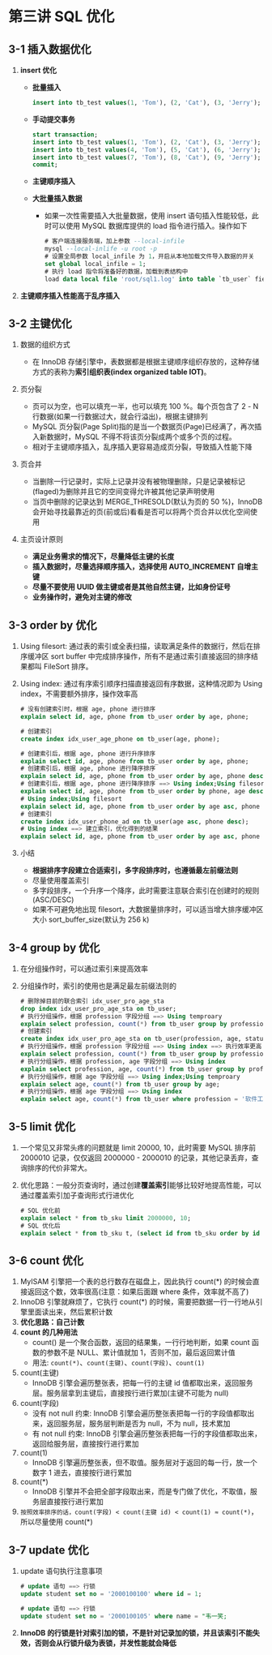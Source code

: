 # 第三讲 SQL 优化

## 3-1 插入数据优化

1. **insert 优化**

   - **批量插入**

     ```SQL
     insert into tb_test values(1, 'Tom'), (2, 'Cat'), (3, 'Jerry');
     ```

   - **手动提交事务**

     ```SQL
     start transaction;
     insert into tb_test values(1, 'Tom'), (2, 'Cat'), (3, 'Jerry');
     insert into tb_test values(4, 'Tom'), (5, 'Cat'), (6, 'Jerry');
     insert into tb_test values(7, 'Tom'), (8, 'Cat'), (9, 'Jerry');
     commit;
     ```

   - **主键顺序插入**

   - **大批量插入数据**

     - 如果一次性需要插入大批量数据，使用 insert 语句插入性能较低，此时可以使用 MySQL 数据库提供的 load 指令进行插入。操作如下

       ```SQL
       # 客户端连接服务端，加上参数 --local-infile
       mysql --local-inlife -u root -p
       # 设置全局参数 local_infile 为 1，开启从本地加载文件导入数据的开关
       set global local_infile = 1;
       # 执行 load 指令将准备好的数据，加载到表结构中
       load data local file 'root/sql1.log' into table `tb_user` fields terminated by ',' lines terminated by '\n';
       ```

2. **主键顺序插入性能高于乱序插入**

## 3-2 主键优化

1. 数据的组织方式
   - 在 InnoDB 存储引擎中，表数据都是根据主键顺序组织存放的，这种存储方式的表称为**索引组织表(index organized table IOT)**。
2. 页分裂
   - 页可以为空，也可以填充一半，也可以填充 100 %。每个页包含了 2 - N 行数据(如果一行数据过大，就会行溢出)，根据主键排列
   - MySQL 页分裂(Page Split)指的是当一个数据页(Page)已经满了，再次插入新数据时，MySQL 不得不将该页分裂成两个或多个页的过程。
   - 相对于主键顺序插入，乱序插入更容易造成页分裂，导致插入性能下降
3. 页合并
   - 当删除一行记录时，实际上记录并没有被物理删除，只是记录被标记(flaged)为删除并且它的空间变得允许被其他记录声明使用
   - 当页中删除的记录达到 MERGE_THRESOLD(默认为页的 50 %)，InnoDB 会开始寻找最靠近的页(前或后)看看是否可以将两个页合并以优化空间使用

4. 主页设计原则
   - **满足业务需求的情况下，尽量降低主键的长度**
   - **插入数据时，尽量选择顺序插入，选择使用 AUTO_INCREMENT 自增主键**
   - **尽量不要使用 UUID 做主键或者是其他自然主键，比如身份证号**
   - **业务操作时，避免对主键的修改**

## 3-3 order by 优化

1. Using filesort: 通过表的索引或全表扫描，读取满足条件的数据行，然后在排序缓冲区 sort buffer 中完成排序操作，所有不是通过索引直接返回的排序结果都叫 FileSort 排序。

2. Using index: 通过有序索引顺序扫描直接返回有序数据，这种情况即为 Using index，不需要额外排序，操作效率高

   ```SQL
   # 没有创建索引时，根据 age, phone 进行排序
   explain select id, age, phone from tb_user order by age, phone;
   
   # 创建索引
   create index idx_user_age_phone on tb_user(age, phone);
   
   # 创建索引后，根据 age, phone 进行升序排序
   explain select id, age, phone from tb_user order by age, phone;
   # 创建索引后，根据 age, phone 进行降序排序
   explain select id, age, phone from tb_user order by age, phone desc;
   # 创建索引后，根据 age, phone 进行降序排序 ==> Using index;Using filesort: 违背最左前缀法则
   explain select id, age, phone from tb_user order by phone, age desc;
   # Using index;Using filesort
   explain select id, age, phone from tb_user order by age asc, phone desc;
   # 创建索引
   create index idx_user_phone_ad on tb_user(age asc, phone desc);
   # Using index ==> 建立索引，优化得到的结果
   explain select id, age, phone from tb_user order by age asc, phone desc;
   ```

3. 小结
   - **根据排序字段建立合适索引，多字段排序时，也遵循最左前缀法则**
   - 尽量使用覆盖索引
   - 多字段排序，一个升序一个降序，此时需要注意联合索引在创建时的规则(ASC/DESC)
   - 如果不可避免地出现 filesort，大数据量排序时，可以适当增大排序缓冲区大小 sort_buffer_size(默认为 256 k)

## 3-4 group by 优化

1. 在分组操作时，可以通过索引来提高效率

2. 分组操作时，索引的使用也是满足最左前缀法则的

   ```SQL
   # 删除掉目前的联合索引 idx_user_pro_age_sta
   drop index idx_user_pro_age_sta on tb_user;
   # 执行分组操作，根据 profession 字段分组 ==> Using temproary
   explain select profession, count(*) from tb_user group by profession;
   # 创建索引
   create index idx_user_pro_age_sta on tb_user(profession, age, status);
   # 执行分组操作，根据 profession 字段分组 ==> Using index ==> 执行效率更高
   explain select profession, count(*) from tb_user group by profession;
   # 执行分组操作，根据 profession, age 字段分组 ==> Using index
   explain select profession, age, count(*) from tb_user group by profession, age;
   # 执行分组操作，根据 age 字段分组 ==> Using index;Using temproary
   explain select age, count(*) from tb_user group by age;
   # 执行分组操作，根据 age 字段分组 ==> Using index
   explain select age, count(*) from tb_user where profession = '软件工程' group by age;
   ```

## 3-5 limit 优化

1. 一个常见又非常头疼的问题就是 limit 20000, 10，此时需要 MySQL 排序前 2000010 记录，仅仅返回 2000000 - 2000010 的记录，其他记录丢弃，查询排序的代价非常大。

2. 优化思路：一般分页查询时，通过创建**覆盖索引**能够比较好地提高性能，可以通过覆盖索引加子查询形式行进优化

   ```SQL
   # SQL 优化前
   explain select * from tb_sku limit 2000000, 10;
   # SQL 优化后
   explain select * from tb_sku t, (select id from tb_sku order by id limit 2000000, 10) a where t.id = a.id;
   ```

## 3-6 count 优化

1. MyISAM 引擎把一个表的总行数存在磁盘上，因此执行 count(*) 的时候会直接返回这个数，效率很高(注意：如果后面跟 where 条件，效率就不高了)
2. InnoDB 引擎就麻烦了，它执行 count(*) 的时候，需要把数据一行一行地从引擎里面读出来，然后累积计数
3. **优化思路：自己计数**
4. **count 的几种用法**
   - count() 是一个聚合函数，返回的结果集，一行行地判断，如果 count 函数的参数不是 NULL、累计值就加 1，否则不加，最后返回累计值
   - 用法: `count(*)`、`count(主键)`、`count(字段)`、`count(1)`
5. count(主键)
   - InnoDB 引擎会遍历整张表，把每一行的主键 id 值都取出来，返回服务层。服务层拿到主键后，直接按行进行累加(主键不可能为 null)
6. count(字段)
   - 没有 not null 约束: InnoDB 引擎会遍历整张表把每一行的字段值都取出来，返回服务层，服务层判断是否为 null，不为 null，技术累加
   - 有 not null 约束: InnoDB 引擎会遍历整张表把每一行的字段值都取出来，返回给服务层，直接按行进行累加
7. count(1)
   - InnoDB 引擎遍历整张表，但不取值。服务层对于返回的每一行，放一个数字 1 进去，直接按行进行累加
8. count(*)
   - InnoDB 引擎并不会把全部字段取出来，而是专门做了优化，不取值，服务层直接按行进行累加
9. `按照效率排序的话，count(字段) < count(主键 id) < count(1) ≈ count(*)`，所以尽量使用 count(*)

## 3-7 update 优化

1. update 语句执行注意事项

   ```SQL
   # update 语句 ==> 行锁
   update student set no = '2000100100' where id = 1;
   
   # update 语句 ==> 行锁
   update student set no = '2000100105' where name = "韦一笑;
   ```

2. **InnoDB 的行锁是针对索引加的锁，不是针对记录加的锁，并且该索引不能失效，否则会从行锁升级为表锁，并发性能就会降低**

   
